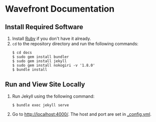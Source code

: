 # Wavefront Documentation

## Install Required Software

1. Install [Ruby](https://www.ruby-lang.org/en/documentation/installation/) if you don't have it already.
1. `cd` to the repository directory and run the following commands:
    ```shell
    $ cd docs
    $ sudo gem install bundler
    $ sudo gem install jekyll
    $ sudo gem install nokogiri -v '1.8.0'
    $ bundle install
    ```

## Run and View Site Locally

1. Run Jekyll using the following command:
   ```shell
   $ bundle exec jekyll serve
   ```
1. Go to [http://localhost:4000/](http://localhost:4000/). The host and port are set in [_config.yml](_config.yml).